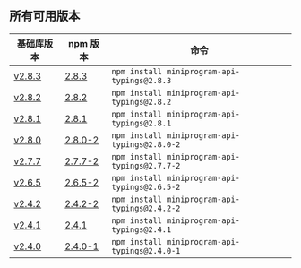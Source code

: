 ## 所有可用版本

基础库版本|npm 版本|命令
-|-|-
[v2.8.3](https://developers.weixin.qq.com/miniprogram/dev/framework/release/#v2-8-3-2019-09-17) | [2.8.3](https://www.npmjs.com/package/miniprogram-api-typings/v/2.8.3) | `npm install miniprogram-api-typings@2.8.3`
[v2.8.2](https://developers.weixin.qq.com/miniprogram/dev/framework/release/#v2-8-2-2019-08-30) | [2.8.2](https://www.npmjs.com/package/miniprogram-api-typings/v/2.8.2) | `npm install miniprogram-api-typings@2.8.2`
[v2.8.1](https://developers.weixin.qq.com/miniprogram/dev/framework/release/#v2-8-1-2019-08-22) | [2.8.1](https://www.npmjs.com/package/miniprogram-api-typings/v/2.8.1) | `npm install miniprogram-api-typings@2.8.1`
[v2.8.0](https://developers.weixin.qq.com/miniprogram/dev/framework/release/#v2-8-0-2019-07-30) | [2.8.0-2](https://www.npmjs.com/package/miniprogram-api-typings/v/2.8.0-2) | `npm install miniprogram-api-typings@2.8.0-2`
[v2.7.7](https://developers.weixin.qq.com/miniprogram/dev/framework/release/) | [2.7.7-2](https://www.npmjs.com/package/miniprogram-api-typings/v/2.7.7-2) | `npm install miniprogram-api-typings@2.7.7-2`
[v2.6.5](https://developers.weixin.qq.com/miniprogram/dev/framework/release/#v2-6-5-2019-04-02) | [2.6.5-2](https://www.npmjs.com/package/miniprogram-api-typings/v/2.6.5-2) | `npm install miniprogram-api-typings@2.6.5-2`
[v2.4.2](https://developers.weixin.qq.com/miniprogram/dev/framework/release/v2.html#v2-4-2-2018-12-04)|[2.4.2-2](https://www.npmjs.com/package/miniprogram-api-typings/v/2.4.2-2)|`npm install miniprogram-api-typings@2.4.2-2`
[v2.4.1](https://developers.weixin.qq.com/miniprogram/dev/framework/release/v2.html#v2-4-1-2018-11-21)|[2.4.1](https://www.npmjs.com/package/miniprogram-api-typings/v/2.4.1)|`npm install miniprogram-api-typings@2.4.1`
[v2.4.0](https://developers.weixin.qq.com/miniprogram/dev/framework/release/v2.html#v2-4-0-2018-11-05)|[2.4.0-1](https://www.npmjs.com/package/miniprogram-api-typings/v/2.4.0-1)|`npm install miniprogram-api-typings@2.4.0-1`